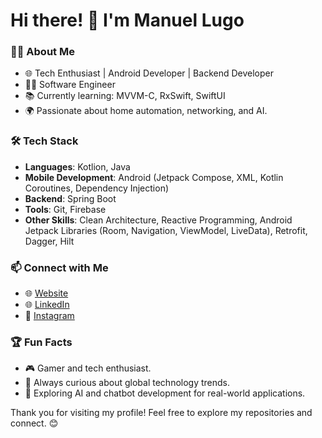# Hi there! 👋 I'm Manuel Lugo

### 👨‍💻 About Me
- 🌐 Tech Enthusiast | Android Developer | Backend Developer
- 🧑‍💻 Software Engineer
- 📚 Currently learning: MVVM-C, RxSwift, SwiftUI
- 🌍 Passionate about home automation, networking, and AI.

### 🛠️ Tech Stack
- **Languages**: Kotlion, Java 
- **Mobile Development**: Android (Jetpack Compose, XML, Kotlin Coroutines, Dependency Injection)
- **Backend**: Spring Boot
- **Tools**: Git, Firebase
- **Other Skills**: Clean Architecture, Reactive Programming, Android Jetpack Libraries (Room, Navigation, ViewModel, LiveData), Retrofit, Dagger, Hilt

### 📫 Connect with Me
- 🌐 [Website](https://www.manuellugo.dev)
- 🌐 [LinkedIn](https://www.linkedin.com/in/manuellugodev/)
- 📸 [Instagram](https://www.instagram.com/manuellugo.dev)

### 🏆 Fun Facts
- 🎮 Gamer and tech enthusiast.
- 🌟 Always curious about global technology trends.
- 🤖 Exploring AI and chatbot development for real-world applications.

Thank you for visiting my profile! Feel free to explore my repositories and connect. 😊

